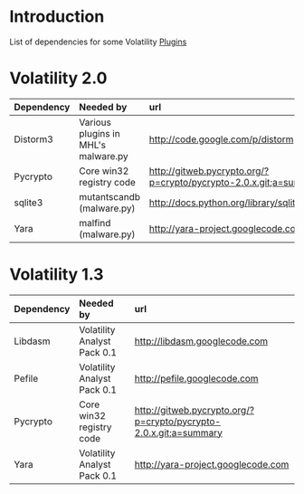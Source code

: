 # Introduction #

List of dependencies for some Volatility [Plugins](Plugins.md)


# Volatility 2.0 #

| **Dependency** | **Needed by** | **url** |
|:---------------|:--------------|:--------|
| Distorm3 | Various plugins in MHL's malware.py | http://code.google.com/p/distorm |
| Pycrypto | Core win32 registry code | http://gitweb.pycrypto.org/?p=crypto/pycrypto-2.0.x.git;a=summary |
| sqlite3 | mutantscandb (malware.py) | http://docs.python.org/library/sqlite3.html |
| Yara | malfind (malware.py) | http://yara-project.googlecode.com |



# Volatility 1.3 #

| **Dependency** | **Needed by** | **url** |
|:---------------|:--------------|:--------|
| Libdasm | Volatility Analyst Pack 0.1 | http://libdasm.googlecode.com |
| Pefile | Volatility Analyst Pack 0.1 | http://pefile.googlecode.com |
| Pycrypto | Core win32 registry code | http://gitweb.pycrypto.org/?p=crypto/pycrypto-2.0.x.git;a=summary |
| Yara | Volatility Analyst Pack 0.1 | http://yara-project.googlecode.com |